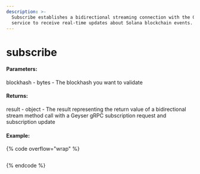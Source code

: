 ```yaml
---
description: >-
  Subscribe establishes a bidirectional streaming connection with the Geyser
  service to receive real-time updates about Solana blockchain events.
---
```


# subscribe

#### **Parameters:**

blockhash - bytes - The blockhash you want to validate

#### **Returns:**

result - object - The result representing the return value of a bidirectional stream method call with a Geyser gRPC subscription request and subscription update

#### Example:

{% code overflow="wrap" %}
```json
```
{% endcode %}
